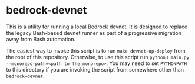 # bedrock-devnet

This is a utility for running a local Bedrock devnet. It is designed to replace the legacy Bash-based devnet runner as part of a progressive migration away from Bash automation.

The easiest way to invoke this script is to run `make devnet-up-deploy` from the root of this repository. Otherwise, to use this script run `python3 main.py --monorepo-path=<path to the monorepo>`. You may need to set `PYTHONPATH` to this directory if you are invoking the script from somewhere other than `bedrock-devnet`.